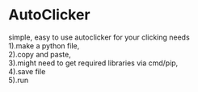 # AutoClicker
simple, easy to use autoclicker for your clicking needs   
1).make a python file,   
2).copy and paste,   
3).might need to get required libraries via cmd/pip,  
4).save file   
5).run  
